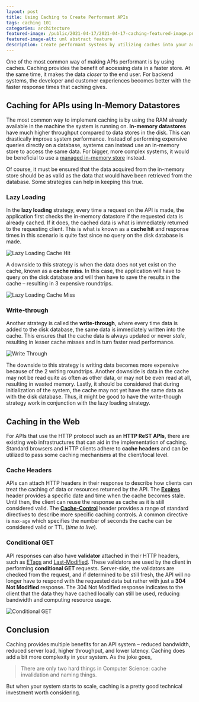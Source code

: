```yaml
---
layout: post
title: Using Caching to Create Performant APIs
tags: caching 101
categories: architecture
featured-image: /public/2021-04-17/2021-04-17-caching-featured-image.png
featured-image-alt: uml abstract feature
description: Create performant systems by utilizing caches into your architecture.
---
```


One of the most common way of making APIs performant is by using caches. Caching provides the benefit of accessing data in a faster store. At the same time, it makes the data _closer_ to the end user. For backend systems, the developer and customer experiences becomes better with the faster response times that caching gives.

## Caching for APIs using In-Memory Datastores
The most common way to implement caching is by using the RAM already available in the machine the system is running on. **In-memory datastores** have much higher throughput compared to data stores in the disk. This can drastically improve system performance. Instead of performing expensive queries directly on a database, systems can instead use an in-memory store to access the same data. For bigger, more complex systems, it would be beneficial to use a [managed in-memory store](https://aws.amazon.com/elasticache/) instead.

Of course, it must be ensured that the data acquired from the in-memory store should be as valid as the data that would have been retrieved from the database. Some strategies can help in keeping this true.

### Lazy Loading
In the **lazy loading** strategy, every time a request on the API is made, the application first checks the in-memory datastore if the requested data is already cached. If it does, the cached data is what is immediately returned to the requesting client. This is what is known as a **cache hit** and response times in this scenario is quite fast since no query on the disk database is made.

![Lazy Loading Cache Hit](/public/2021-04-17/2021-04-17-lazy-loading-cache-hit.png "Lazy Loading Cache Hit")

A downside to this strategy is when the data does not yet exist on the cache, known as a **cache miss**. In this case, the application will have to query on the disk database and will then have to save the results in the cache – resulting in 3 expensive roundtrips.

![Lazy Loading Cache Miss](/public/2021-04-17/2021-04-17-lazy-loading-cache-miss.png "Lazy Loading Cache Miss")

### Write-through
Another strategy is called the **write-through**, where every time data is added to the disk database, the same data is immediately written into the cache. This ensures that the cache data is always updated or never _stale_, resulting in lesser cache misses and in turn faster read performance.

![Write Through](/public/2021-04-17/2021-04-17-write-through.png "Write Through")


The downside to this strategy is writing data becomes more expensive because of the 2 writing roundtrips. Another downside is data in the cache may not be read quite as often as other data, or may not be even read at all, resulting in wasted memory. Lastly, it should be considered that during initialization of the system, the cache may not yet have the same data as with the disk database. Thus, it might be good to have the write-though strategy work in conjunction with the lazy loading strategy. 


## Caching in the Web
For APIs that use the HTTP protocol such as an **HTTP ReST APIs**, there are existing web infrastructures that can aid in the implementation of caching. Standard browsers and HTTP clients adhere to **cache headers** and can be utilized to pass some caching mechanisms at the client/local level.

### Cache Headers
APIs can attach HTTP headers in their response to describe how clients can treat the caching of data or resources returned by the API. The **[Expires]( https://developer.mozilla.org/en-US/docs/Web/HTTP/Headers/Expires)** header provides a specific date and time when the cache becomes stale. Until then, the client can reuse the response as cache as it is still considered valid. The **[Cache-Control](https://developer.mozilla.org/en-US/docs/Web/HTTP/Headers/Cache-Control)** header provides a range of standard directives to describe more specific caching controls. A common directive is `max-age` which specifies the number of seconds the cache can be considered valid or TTL (_time to live_).

### Conditional GET
API responses can also have **validator** attached in their HTTP headers, such as [ETags](https://developer.mozilla.org/en-US/docs/Web/HTTP/Headers/ETag) and [Last-Modified]( https://developer.mozilla.org/en-US/docs/Web/HTTP/Headers/Last-Modified). 
These validators are used by the client in performing **conditional GET** requests. Server-side, the validators are checked from the request, and if determined to be still fresh, the API will no longer have to respond with the requested data but rather with just a **304 Not Modified** response. The 304 Not Modified response indicates to the client that the data they have cached locally can still be used, reducing bandwidth and computing resource usage.

![Conditional GET](/public/2021-04-17/2021-04-17-conditional-GET.png "Conditional GET")

## Conclusion
Caching provides multiple benefits for an API system – reduced bandwidth, reduced server load, higher throughput, and lower latency. Caching does add a bit more complexity in your system. As the joke goes,

> There are only two hard things in Computer Science: cache invalidation and naming things.

But when your system starts to scale, caching is a pretty good technical investment worth considering.
